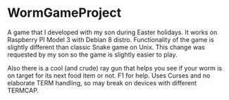 # WormGameProject
A game that I developed with my son during Easter holidays.
It works on Raspberry PI Model 3 with Debian 8 distro.
Functionality of the game is slightly different than classic Snake game on Unix.
This change was requested by my son so the game is slightly easier to play.

Also there is a cool (and crude) ray gun that helps you see if your worm is on target for its next food item or not.
F1 for help.
Uses Curses and no elaborate TERM handling, so may break on devices with different TERMCAP.
